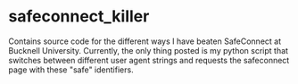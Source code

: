 safeconnect_killer
==================

Contains source code for the different ways I have beaten SafeConnect at Bucknell University. Currently, the only thing posted is my python script that switches between different user agent strings and requests the safeconnect page with these "safe" identifiers.